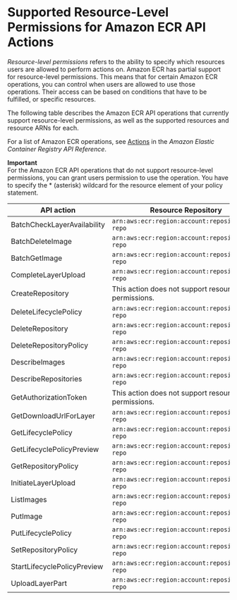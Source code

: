 # Supported Resource\-Level Permissions for Amazon ECR API Actions<a name="ecr-supported-iam-actions-resources"></a>

*Resource\-level permissions* refers to the ability to specify which resources users are allowed to perform actions on\. Amazon ECR has partial support for resource\-level permissions\. This means that for certain Amazon ECR operations, you can control when users are allowed to use those operations\. Their access can be based on conditions that have to be fulfilled, or specific resources\.

The following table describes the Amazon ECR API operations that currently support resource\-level permissions, as well as the supported resources and resource ARNs for each\.

For a list of Amazon ECR operations, see [Actions](https://docs.aws.amazon.com/AmazonECR/latest/APIReference/API_Operations.html) in the *Amazon Elastic Container Registry API Reference*\.

**Important**  
For the Amazon ECR API operations that do not support resource\-level permissions, you can grant users permission to use the operation\. You have to specify the \* \(asterisk\) wildcard for the resource element of your policy statement\.


| API action | Resource Repository | 
| --- | --- | 
| BatchCheckLayerAvailability |  `arn:aws:ecr:region:account:repository/my-repo`  | 
| BatchDeleteImage |  `arn:aws:ecr:region:account:repository/my-repo`  | 
| BatchGetImage |  `arn:aws:ecr:region:account:repository/my-repo`  | 
| CompleteLayerUpload |  `arn:aws:ecr:region:account:repository/my-repo`  | 
| CreateRepository |  This action does not support resource\-level permissions\.  | 
| DeleteLifecyclePolicy |  `arn:aws:ecr:region:account:repository/my-repo`  | 
| DeleteRepository |  `arn:aws:ecr:region:account:repository/my-repo`  | 
| DeleteRepositoryPolicy |  `arn:aws:ecr:region:account:repository/my-repo`  | 
| DescribeImages |  `arn:aws:ecr:region:account:repository/my-repo`  | 
| DescribeRepositories |  `arn:aws:ecr:region:account:repository/my-repo`  | 
| GetAuthorizationToken |  This action does not support resource\-level permissions\.  | 
| GetDownloadUrlForLayer |  `arn:aws:ecr:region:account:repository/my-repo`  | 
| GetLifecyclePolicy |  `arn:aws:ecr:region:account:repository/my-repo`  | 
| GetLifecyclePolicyPreview |  `arn:aws:ecr:region:account:repository/my-repo`  | 
| GetRepositoryPolicy |  `arn:aws:ecr:region:account:repository/my-repo`  | 
| InitiateLayerUpload |  `arn:aws:ecr:region:account:repository/my-repo`  | 
| ListImages |  `arn:aws:ecr:region:account:repository/my-repo`  | 
| PutImage |  `arn:aws:ecr:region:account:repository/my-repo`  | 
| PutLifecyclePolicy |  `arn:aws:ecr:region:account:repository/my-repo`  | 
| SetRepositoryPolicy |  `arn:aws:ecr:region:account:repository/my-repo`  | 
| StartLifecyclePolicyPreview |  `arn:aws:ecr:region:account:repository/my-repo`  | 
| UploadLayerPart |  `arn:aws:ecr:region:account:repository/my-repo`  | 